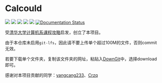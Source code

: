 # Calcould

[![](https://img.shields.io/github/watchers/Crzq/PHP.svg?style=flat)](https://github.com/Crzq/PHP/watchers)
[![](https://img.shields.io/github/stars/Crzq/PHP.svg?style=flat)](https://github.com/Crzq/PHP/stargazers)
[![](https://img.shields.io/github/forks/Crzq/PHP.svg?style=flat)](https://github.com/Crzq/PHP/network/members)
[![](https://img.shields.io/github/issues-pr-closed-raw/Crzq/PHP.svg?style=flat)](https://github.com/Crzq/PHP/issues)
![](https://img.shields.io/github/repo-size/Crzq/PHP.svg?style=flat)
[![Documentation Status](https://readthedocs.org/projects/PHP/badge/?version=latest)](https://PHP.readthedocs.io/en/latest/?badge=latest)

受[清华大学计算机系课程攻略](https://github.com/PKUanonym/REKCARC-TSC-UHT)启发，创立了本项目。

由于本仓库未启用`git-lfs`，因此请不要上传单个超过100M的文件，否则commit无效。

若要下载单个文件夹，复制该文件夹的网址，粘贴入[DownGit](https://minhaskamal.github.io/DownGit/#/home)中，选择download即可。

感谢对本项目贡献的同学：[yangcang233](https://github.com/yangcang233)、[Crzq](https://github.com/Crzq)